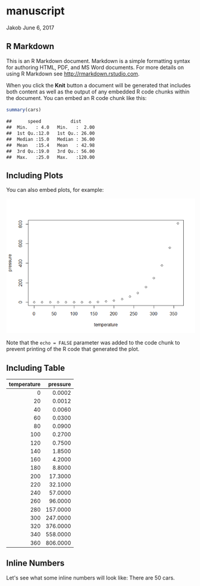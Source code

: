 manuscript
================
Jakob
June 6, 2017

R Markdown
----------

This is an R Markdown document. Markdown is a simple formatting syntax for authoring HTML, PDF, and MS Word documents. For more details on using R Markdown see <http://rmarkdown.rstudio.com>.

When you click the **Knit** button a document will be generated that includes both content as well as the output of any embedded R code chunks within the document. You can embed an R code chunk like this:

``` r
summary(cars)
```

    ##      speed           dist       
    ##  Min.   : 4.0   Min.   :  2.00  
    ##  1st Qu.:12.0   1st Qu.: 26.00  
    ##  Median :15.0   Median : 36.00  
    ##  Mean   :15.4   Mean   : 42.98  
    ##  3rd Qu.:19.0   3rd Qu.: 56.00  
    ##  Max.   :25.0   Max.   :120.00

Including Plots
---------------

You can also embed plots, for example:

![](manuscript_files/figure-markdown_github/pressure-1.png)

Note that the `echo = FALSE` parameter was added to the code chunk to prevent printing of the R code that generated the plot.

Including Table
---------------

|  temperature|  pressure|
|------------:|---------:|
|            0|    0.0002|
|           20|    0.0012|
|           40|    0.0060|
|           60|    0.0300|
|           80|    0.0900|
|          100|    0.2700|
|          120|    0.7500|
|          140|    1.8500|
|          160|    4.2000|
|          180|    8.8000|
|          200|   17.3000|
|          220|   32.1000|
|          240|   57.0000|
|          260|   96.0000|
|          280|  157.0000|
|          300|  247.0000|
|          320|  376.0000|
|          340|  558.0000|
|          360|  806.0000|

Inline Numbers
--------------

Let's see what some inline numbers will look like: There are 50 cars.
